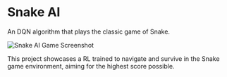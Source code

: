 # Snake AI

An DQN algorithm that plays the classic game of Snake.

![Snake AI Game Screenshot](https://github.com/lileetung/snake-ai/assets/83776772/0d88806a-5a9e-426d-bd93-a956ca80f88c)

This project showcases a RL trained to navigate and survive in the Snake game environment, aiming for the highest score possible.
